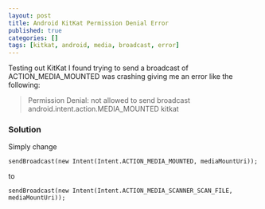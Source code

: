 ```yaml
---
layout: post
title: Android KitKat Permission Denial Error
published: true
categories: []
tags: [kitkat, android, media, broadcast, error]
---
```

Testing out KitKat I found trying to send a broadcast of ACTION\_MEDIA_MOUNTED was crashing giving me an error like the following:

> Permission Denial: not allowed to send broadcast android.intent.action.MEDIA_MOUNTED kitkat

### Solution
Simply change

    sendBroadcast(new Intent(Intent.ACTION_MEDIA_MOUNTED, mediaMountUri));

to

	sendBroadcast(new Intent(Intent.ACTION_MEDIA_SCANNER_SCAN_FILE, mediaMountUri));

